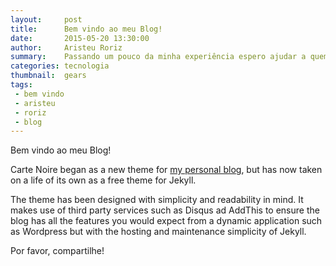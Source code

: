 ```yaml
---
layout:     post
title:      Bem vindo ao meu Blog!
date:       2015-05-20 13:30:00
author:     Aristeu Roriz
summary:    Passando um pouco da minha experiência espero ajudar a quem está iniciando neste mundo.
categories: tecnologia
thumbnail:  gears
tags:
 - bem vindo
 - aristeu
 - roriz
 - blog
---
```


Bem vindo ao meu Blog!

Carte Noire began as a new theme for [my personal blog][1], but has now taken
on a life of its own as a free theme for Jekyll.

The theme has been designed with simplicity and readability in mind. It makes
use of third party services such as Disqus ad AddThis to ensure the blog has
all the features you would expect from a dynamic application such as Wordpress
but with the hosting and maintenance simplicity of Jekyll.

Por favor, compartilhe!

[1]: http://www.arneti.com.br/

